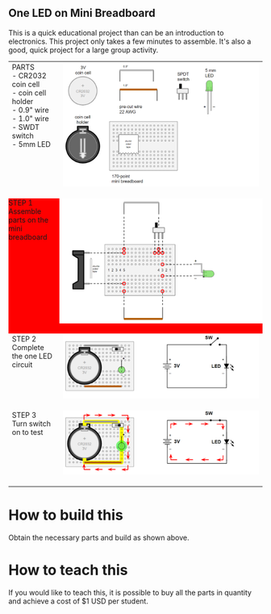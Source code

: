 ## One LED on Mini Breadboard

This is a quick educational project than can be an introduction to electronics. This project only takes a few minutes to assemble. It's also a good, quick project for a large group activity.

<table style="border:none;">
  
<tr style="border:none;margin:0px;padding:0px;"><td width=20% valign=top>
PARTS<br>
- CR2032 coin cell <br>
- coin cell holder <br>
- 0.9" wire <br>
- 1.0" wire <br>
- SWDT switch <br>
- 5mm LED <br>
</td><td>
<img src="oneledbb_step1_parts.png">
<br><br>
</td></tr>

<tr bgcolor="#ff0000" style="border:none;margin:0px;padding:0px;"><td width=20% valign=top style="margin:0px;padding:0px;">
STEP 1<br>Assemble parts on the mini breadboard
</td><td style="margin:0px;padding:0px;">
<img src="oneledbb_step2_build.png">
<br><br>
</td></tr>

<tr style="border:none;"><td width=20% valign=top>
STEP 2<br>Complete the one LED circuit
</td><td>
<img src="oneledbb_step3_done.png">
<br><br>
</td></tr>

<tr style="border:none;"><td width=20% valign=top>
STEP 3<br>Turn switch on to test
</td><td>
<img src="oneledbb_step4_test.png">
<br><br>
</td></tr>

</table>

# How to build this

Obtain the necessary parts and build as shown above.

# How to teach this 

If you would like to teach this, it is possible to buy all the parts in quantity and achieve a cost of $1 USD per student. 
